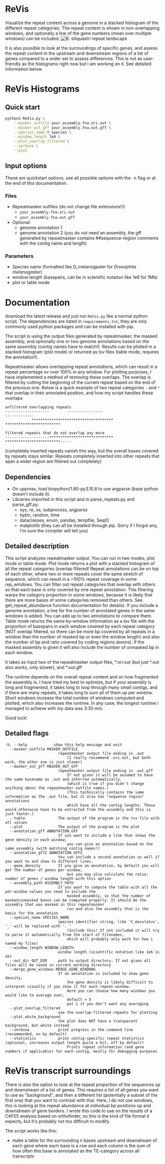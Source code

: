 # ReVis

Visualize the repeat content across a genome in a stacked histogram of the different repeat categories. The repeat content is shown in non-overlapping windows, and optionally a line of the gene numbers (mean over multiple windows) can be included.
![B. siliquastri repeat landscape](example_data/repeat_abundance_with_gene_numbers_in_b_siliquastri.png) 

It is also possible to look at the surroundings of specific genes, and assess the repeat content in the upstream and downstream regions of a list of genes compared to a wider set to assess differences. This is not as user-friendly as the histograms right now but I am working on it. See detailed information below.

# ReVis Histograms

## Quick start

```bash
python3 ReVis.py \
    --masker_outfile your_assembly.fna.ori.out \
    --masker_out_gff your_assembly.fna.out.gff \
    --species_name Y_species \
    --window_length 1e6 \
    --plot_overlap_filtered \
    --verbose \
    --plot
```

## Input options

These are quickstart options, see all possible options with the `-h` flag or at the end of this documentation.
### Files

* Repeatmasker outfiles (do not change file extensions!!):
  * `your_assembly.fna.ori.out`
  * `your_assembly.fna.out.gff`
* Optional:
  * genome annotation 1
  * genome annotation 2
(you do not need an assembly, the gff generated by repeatmasker contains ##sequence-region comments with the contig name and length)

### Parameters

* Species name (formatted like D_melanogaster for *Drosophila melanogaster*)
* window length (basepairs, can be in scientific notation like 1e6 for 1Mb)
* plot or table mode

# Documentation

download the latest release and just run `ReVis.py` like a normal python script. The dependencies are listed in `requirements.txt`, they are only commonly used python packages and can be installed with pip. 

The script is using the output files generated by repeatmasker, the masked assembly, and optionally one or two genome annotations based on the same assembly (contig names have to match!). Results can be plotted in a stacked histogram (plot mode) or returned as tsv files (table mode, requires the annotation!). 

Repeatmasker allows overlapping repeat annotations, which can result in a repeat percentage ov over 100% in any window. For plotting purposes, I have implemented a method of removing these overlaps. The overlap is filtered by cutting the beginning of the current repeat based on the end of the previous one. Below is a quick example of two repeat categories `-` and `*` that overlap in their annotated position, and how my script handles these overlaps

```
unfiltered overlapping repeats
--------------------        ----------------                                     -------------              
            *************************************               *************************

filtered repeats that do not overlap any more
--------------------*****************************               *************************-----
```

(completely inserted repeats vanish this way, but the overall bases covered by repeats stays similar. Repeats completely inserted into other repeats that span a wider region are filtered out completely)


## Dependencies

 *  On uppmax, load biopython/1.80-py3.10.8 to use argparse (base python doesn't include it).
 *  Libraries imported in this script and in parse_repeats.py and parse_gff.py:
    - sys, re, os, subprocess, argparse
    - tqdm, random, time
    - dataclasses, enum, pandas, tempfile, SeqIO
    - matplotlib
    (they can all be installed through pip. Sorry if I forgot any, I'm sure the compiler will tell you)

## Detailed description

This script analyzes repeatmasker output. You can run in two modes, plot mode or table mode. Plot mode returns 
a plot with a stacked histogram of all the repeat categories (overlap filtered! Repeat annotations can be on top of each other, 
where two or more repeats cover the same stretch of sequence, which can result in a >100% repeat coverage in some rep_windows. 
You can filter out repeat categories that overlap with others so that each base is only covered by one repeat annotation.
This filtering warps the category proportion in some windows, because it is likely that there are more bases of some categories 
removed than others. See get_repeat_abundance function documentation for details). If you include a genome annotation, 
a line for the number of annotated genes in the same windows is added. You can add up to two annotations to compare them.
Table mode returns the same by-window information as a tsv file with the proportion of basepairs in each window 
covered by each repeat category (NOT overlap filtered, so there can be more bp covered by all repeats in a window than the number
of masked bp or even the window length) and also the number of bp and ratio covered by coding regions (exons). If the masked
assembly is given it will also include the number of unmasked bp in each window.

It takes as input two of the repeatmasker output files, *.ori.out (but just *.out also works, only slower), and *.out.gff

The runtime depends on the overall repeat content and on how fragmented the assembly is. I have tried my best to optimize, 
but if your assembly is long and fragmented, it takes long to loop through many small contigs, and if there are many repeats, 
it takes long to sum all of them up per window. Short windows increase the total number of windows computed and plotted, 
which also increases the runtime. In any case, the longest runtime i managed to achieve with my data was 3:30 min.

Good luck!

## Detailed flags
```
-h, --help            show this help message and exit
  --masker_outfile MASKER_OUTFILE
                        repeatmasker output file ending in .out 
                            (I really recommend .ori.out, but both work, the other one is just slower)
  --masker_out_gff MASKER_OUT_GFF
                        repeatmasker output file ending in .out.gff
                            If not given it will be assumed to have the same basename as .out and inferred automatically.
                            (which is true if you didn't change anything about the repeatmasker outfile names.) 
                            (This technically contains the same information as the .out file, but it also has "sequence region" annotations
                            which have all the contig lengths. These would otherwise have to be extracted from the assembly and this is just faster.)
  --table               The output of the program is the tsv file with all values
  --plot                The output of the program is the plot
  --annotation_gff ANNOTATION_GFF
                        If you want to include a line that shows the gene density in each window, 
                            you can give an annotation based on the same assembly (with matching contig names!)
  --annotation_gff2 ANNOTATION_GFF2
                        You can include a second annotation as well if you want to and show to different lines.
  --gene_density        If you give an annotation, by default you will get the number of genes per window, 
                            but you may also calculate the ratio: number of genes / window length with this option
  --assembly_path ASSEMBLY_PATH
                        If you want to compute the table with all the per-window values you need to include the
                            masked assembly, so that the number of masked/unmasked bases can be computed properly. It should be the assembly that was masked in this repeatmasker
                            run and also the assembly that is the basis for the annotation
  --species_name SPECIES_NAME
                        species identifier string, like 'C_maculatus', '_' will be replaced with '. ' 
                            (Include this! If not included it will try to parse it automatically from the start of filenames, 
                            which will probably only work for how i named my files)
  --window_length WINDOW_LENGTH
                        window length (scientific notation like 1e6 is ok)
  --out_dir OUT_DIR     path to output directory. If not given all files will be saved in current working directory
  --merge_gene_windows MERGE_GENE_WINDOWS
                        If an annotation is included to show gene density, 
                            the gene density is likely difficult to interpret visually if you show it for each repeat-window.
                            Here you can choose how many windows you would like to average over, 
                            default = 5
                            put 1 if you don't want any averaging
  --plot_overlap_filtered
                        use the overlap-filtered repeats for plotting
  --plot_white_background
                        the plot does NOT have a transparent background, but white instead
  --verbose             print progress in the command line (recommended, on by default)
  --statistics          print contig-specific repeat statistics (optional, increases output length quite a bit, off by default)
                            Prints repeat information (and gene numbers if applicable) for each contig, mostly for debugging purposes
```

# ReVis transcript surroundings

There is also the option to look at the repeat proportion of the sequences up and downstream of a list of genes. This requires a list of all genes you want to use as "background", and then a different list (potentially a subset of the first one) that you want to contrast with that. Here, I do *not* use windows, this is looking at the repeat abundance at individual bp positions up and downstream of gene borders.
I wrote this code to use on the results of a CAFE5 analysis based on orthofinder, so this is the kind of file format it expects, but it's probably not too difficult to modify. 

The script works like this: 
* make a table for the surrounding n bases upstream and downstream of each gene where each base is a row and each column is the sum of how often this base is annotated as the TE-category across all transcripts